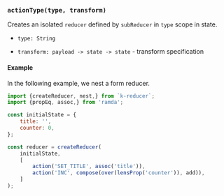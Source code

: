 ### `actionType(type, transform)`

Creates an isolated `reducer` defined by `subReducer` in `type` scope in state.

- `type: String`

- `transform: payload -> state -> state` - transform specification

#### Example

In the following example, we nest a form reducer.

```javascript
import {createReducer, nest,} from `k-reducer`;
import {propEq, assoc,} from 'ramda';

const initialState = {
    title: '',
    counter: 0,
};

const reducer = createReducer(
    initialState,
    [
        action('SET_TITLE', assoc('title')),
        action('INC', compose(over(lensProp('counter')), add)),
    ]
);

```

